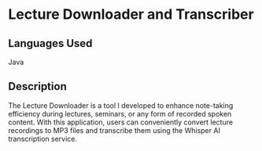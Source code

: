 # Lecture Downloader and Transcriber

## Languages Used
Java

## Description

The Lecture Downloader is a tool I developed to enhance note-taking efficiency during lectures, seminars, or any form of recorded spoken content. With this application, users can conveniently convert lecture recordings to MP3 files and transcribe them using the Whisper AI transcription service.

